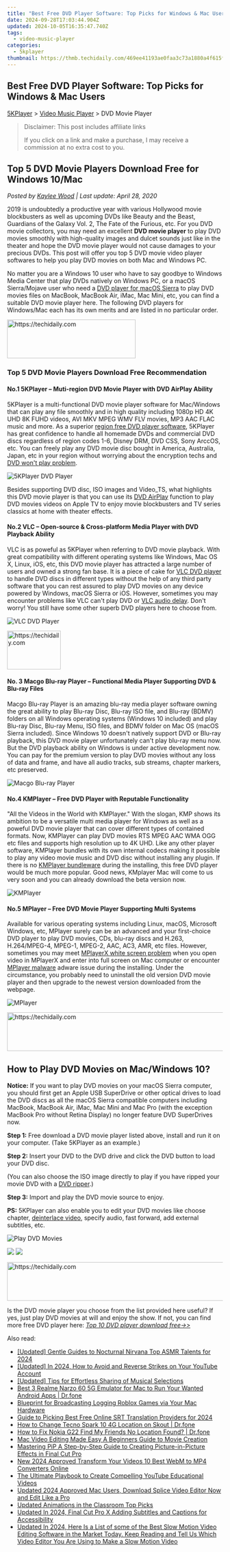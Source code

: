 ```yaml
---
title: "Best Free DVD Player Software: Top Picks for Windows & Mac Users"
date: 2024-09-28T17:03:44.904Z
updated: 2024-10-05T16:35:47.740Z
tags:
  - video-music-player
categories:
  - 5kplayer
thumbnail: https://thmb.techidaily.com/469ee41193ae0faa3c73a1880a4f615f10f1abb6364e0dccb7651832a4251dcd.jpg
---
```


## Best Free DVD Player Software: Top Picks for Windows & Mac Users

[5KPlayer](https://tools.techidaily.com/5kplayer/products/) \> [Video Music Player](https://tools.techidaily.com/5kplayer/video-music-player/) \> DVD Movie Player

>  Disclaimer: This post includes affiliate links
>
>  If you click on a link and make a purchase, I may receive a commission at no extra cost to you.
>

## Top 5 DVD Movie Players Download Free for Windows 10/Mac

 _Posted by [Kaylee Wood](https://www.quora.com/profile/Amanda-Hu-21) | Last update: April 28, 2020_

2019 is undoubtedly a productive year with various Hollywood movie blockbusters as well as upcoming DVDs like Beauty and the Beast, Guardians of the Galaxy Vol. 2, The Fate of the Furious, etc. For you DVD movie collectors, you may need an excellent **DVD movie player** to play DVD movies smoothly with high-quality images and dulcet sounds just like in the theater and hope the DVD movie player would not cause damages to your precious DVDs. This post will offer you top 5 DVD movie video player softwares to help you play DVD movies on both Mac and Windows PC.

No matter you are a Windows 10 user who have to say goodbye to Windows Media Center that play DVDs natively on Windows PC, or a macOS Sierra/Mojave user who need a [DVD player for macOS Sierra](https://tools.techidaily.com/5kplayer/video-music-player/) to play DVD movies files on MacBook, MacBook Air, iMac, Mac Mini, etc, you can find a suitable DVD movie player here. The following DVD players for Windows/Mac each has its own merits and are listed in no particular order.

<!-- affiliate ads begin -->
<a href="https://laganoo.pxf.io/c/5597632/1528689/16446" target="_top" id="1528689">
  <img src="//a.impactradius-go.com/display-ad/16446-1528689" border="0" alt="https://techidaily.com" width="300" height="90"/>
</a>
<img height="0" width="0" src="https://laganoo.pxf.io/i/5597632/1528689/16446" style="position:absolute;visibility:hidden;" border="0" />
<!-- affiliate ads end -->

### Top 5 DVD Movie Players Download Free Recommendation

#### **No.1 5KPlayer – Muti-region DVD Movie Player with DVD AirPlay Ability**

5KPlayer is a multi-functional DVD movie player software for Mac/Windows that can play any file smoothly and in high quality including 1080p HD 4K UHD 8K FUHD videos, AVI MKV MPEG WMV FLV movies, MP3 AAC FLAC music and more. As a superior [region free DVD player software](https://tools.techidaily.com/5kplayer/video-music-player/), 5KPlayer has great confidence to handle all homemade DVDs and commercial DVD discs regardless of region codes 1-6, Disney DRM, DVD CSS, Sony ArccOS, etc. You can freely play any DVD movie disc bought in America, Australia, Japan, etc in your region without worrying about the encryption techs and [DVD won't play problem](https://tools.techidaily.com/5kplayer/video-music-player/).

![5KPlayer DVD Player](https://www.5kplayer.com/video-music-player/img/dvd-movie-player.png) 

Besides supporting DVD disc, ISO images and Video\_TS, what highlights this DVD movie player is that you can use its [DVD AirPlay](https://tools.techidaily.com/5kplayer/airplay/) function to play DVD movies videos on Apple TV to enjoy movie blockbusters and TV series classics at home with theater effects. 

#### **No.2 VLC – Open-source & Cross-platform Media Player with DVD Playback Ability**

VLC is as poweful as 5KPlayer when referring to DVD movie playback. With great compatibility with different operating systems like Windows, Mac OS X, Linux, iOS, etc, this DVD movie player has attracted a large number of users and owned a strong fan base. It is a piece of cake for [VLC DVD player](https://tools.techidaily.com/5kplayer/video-music-player/) to handle DVD discs in different types without the help of any third party software that you can rest assured to play DVD movies on any device powered by Windows, macOS Sierra or iOS. However, sometimes you may encounter problems like VLC can't play DVD or [VLC audio delay](https://tools.techidaily.com/5kplayer/video-music-player/). Don't worry! You still have some other superb DVD players here to choose from. 

![VLC DVD Player](https://www.5kplayer.com/video-music-player/img/5kp-vlc-user-interface-zjy.jpg) 

<!-- affiliate ads begin -->
<a href="https://aligracehair.sjv.io/c/5597632/2135409/19272" target="_top" id="2135409">
  <img src="//a.impactradius-go.com/display-ad/19272-2135409" border="0" alt="https://techidaily.com" width="125" height="90"/>
</a>
<img height="0" width="0" src="https://aligracehair.sjv.io/i/5597632/2135409/19272" style="position:absolute;visibility:hidden;" border="0" />
<!-- affiliate ads end -->

#### **No. 3 Macgo Blu-ray Player – Functional Media Player Supporting DVD & Blu-ray Files**

Macgo Blu-ray Player is an amazing blu-ray media player software owning the great ability to play Blu-ray Disc, Blu-ray ISO file, and Blu-ray (BDMV) folders on all Windows operating systems (Windows 10 included) and play Blu-ray Disc, Blu-ray Menu, ISO files, and BDMV folder on Mac OS (macOS Sierra included). Since Windows 10 doesn't natively support DVD or Blu-ray playback, this DVD movie player unfortunately can't play blu-ray menu now. But the DVD playback ability on Windows is under active development now. You can pay for the premium version to play DVD movies without any loss of data and frame, and have all audio tracks, sub streams, chapter markers, etc preserved.

![Macgo Blu-ray Player](https://www.5kplayer.com/video-music-player/img/mac-blu-ray-player.jpg) 

#### **No.4 KMPlayer – Free DVD Player with Reputable Functionality**

"All the Videos in the World with KMPlayer." With the slogan, KMP shows its ambition to be a versatile multi media player for Windows as well as a poweful DVD movie player that can cover different types of contained formats. Now, KMPlayer can play DVD movies RTS MPEG AAC WMA OGG etc files and supports high resolution up to 4K UHD. Like any other player software, KMPlayer bundles with its own internal codecs making it possible to play any video movie music and DVD disc without installing any plugin. If there is no [KMPlayer bundleware](https://tools.techidaily.com/5kplayer/video-music-player/) during the installing, this free DVD player would be much more popular. Good news, KMplayer Mac will come to us very soon and you can already download the beta version now.

![KMPlayer](https://www.5kplayer.com/video-music-player/img/kmplayer-4k.jpg) 

#### **No.5 MPlayer – Free DVD Movie Player Supporting Multi Systems**

Available for various operating systems including Linux, macOS, Microsoft Windows, etc, MPlayer surely can be an advanced and your first-choice DVD player to play DVD movies, CDs, blu-ray discs and H.263, H.264/MPEG-4, MPEG-1, MPEG-2, AAC, AC3, AMR, etc files. However, sometimes you may meet [MPlayerX white screen problem](https://tools.techidaily.com/5kplayer/video-music-player/) when you open video in MPlayerX and enter into full screen on Mac computer or encounter [MPlayer malware](https://tools.techidaily.com/5kplayer/video-music-player/) adware issue during the installing. Under the circumstance, you probably need to uninstall the old version DVD movie player and then upgrade to the newest version downloaded from the webpage.

![MPlayer](https://www.5kplayer.com/video-music-player/img/mplayerx-for-mac.jpg) 

<!-- affiliate ads begin -->
<a href="https://appsumo.8odi.net/c/5597632/2123728/7443" target="_top" id="2123728">
  <img src="//a.impactradius-go.com/display-ad/7443-2123728" border="0" alt="https://techidaily.com" width="728" height="90"/>
</a>
<img height="0" width="0" src="https://appsumo.8odi.net/i/5597632/2123728/7443" style="position:absolute;visibility:hidden;" border="0" />
<!-- affiliate ads end -->

## How to Play DVD Movies on Mac/Windows 10?

**Notice:** If you want to play DVD movies on your macOS Sierra computer, you should first get an Apple USB SuperDrive or other optical drives to load the DVD discs as all the macOS Sierra compatible computers including MacBook, MacBook Air, iMac, Mac Mini and Mac Pro (with the exception MacBook Pro without Retina Display) no longer feature DVD SuperDrives now.

**Step 1:** Free download a DVD movie player listed above, install and run it on your computer. (Take 5KPlayer as an example.)

**Step 2:**  Insert your DVD to the DVD drive and click the DVD button to load your DVD disc.

(You can also choose the ISO image directly to play if you have ripped your movie DVD with a [DVD ripper](https://tools.techidaily.com/5kplayer/products/).)

**Step 3:** Import and play the DVD movie source to enjoy.

**PS:** 5KPlayer can also enable you to edit your DVD movies like choose chapter, [deinterlace video](https://tools.techidaily.com/5kplayer/video-music-player/), specify audio, fast forward, add external subtitles, etc. 

![Play DVD Movies](https://www.5kplayer.com/video-music-player/img/dvd-player.jpg) 

[![](https://www.5kplayer.com/video-music-player/../button/freedownwhitewin.png)](https://tools.techidaily.com/5kplayer/products/) [![](https://www.5kplayer.com/video-music-player/../button/freedownwhitemac.png)](https://tools.techidaily.com/5kplayer/products/) 

<!-- affiliate ads begin -->
<a href="https://ephamedtechinc.pxf.io/c/5597632/2137219/26400" target="_top" id="2137219">
  <img src="//a.impactradius-go.com/display-ad/26400-2137219" border="0" alt="https://techidaily.com" width="728" height="90"/>
</a>
<img height="0" width="0" src="https://ephamedtechinc.pxf.io/i/5597632/2137219/26400" style="position:absolute;visibility:hidden;" border="0" />
<!-- affiliate ads end -->

Is the DVD movie player you choose from the list provided here useful? If yes, just play DVD movies at will and enjoy the show. If not, you can find more free DVD player here: [_Top 10 DVD player download free->>_](https://tools.techidaily.com/5kplayer/video-music-player/)

<ins class="adsbygoogle"
     style="display:block"
     data-ad-format="autorelaxed"
     data-ad-client="ca-pub-7571918770474297"
     data-ad-slot="1223367746"></ins>

<ins class="adsbygoogle"
     style="display:block"
     data-ad-client="ca-pub-7571918770474297"
     data-ad-slot="8358498916"
     data-ad-format="auto"
     data-full-width-responsive="true"></ins>

<span class="atpl-alsoreadstyle">Also read:</span>
<div><ul>
<li><a href="https://vp-tips.techidaily.com/updated-gentle-guides-to-nocturnal-nirvana-top-asmr-talents-for-2024/"><u>[Updated] Gentle Guides to Nocturnal Nirvana Top ASMR Talents for 2024</u></a></li>
<li><a href="https://facebook-record-videos.techidaily.com/updated-in-2024-how-to-avoid-and-reverse-strikes-on-your-youtube-account/"><u>[Updated] In 2024, How to Avoid and Reverse Strikes on Your YouTube Account</u></a></li>
<li><a href="https://facebook-video-footage.techidaily.com/updated-tips-for-effortless-sharing-of-musical-selections/"><u>[Updated] Tips for Effortless Sharing of Musical Selections</u></a></li>
<li><a href="https://screen-mirror.techidaily.com/best-3-realme-narzo-60-5g-emulator-for-mac-to-run-your-wanted-android-apps-drfone-by-drfone-android/"><u>Best 3 Realme Narzo 60 5G Emulator for Mac to Run Your Wanted Android Apps | Dr.fone</u></a></li>
<li><a href="https://desktop-recording.techidaily.com/blueprint-for-broadcasting-logging-roblox-games-via-your-mac-hardware/"><u>Blueprint for Broadcasting Logging Roblox Games via Your Mac Hardware</u></a></li>
<li><a href="https://some-knowledge.techidaily.com/guide-to-picking-best-free-online-srt-translation-providers-for-2024/"><u>Guide to Picking Best Free Online SRT Translation Providers for 2024</u></a></li>
<li><a href="https://location-social.techidaily.com/how-to-change-tecno-spark-10-4g-location-on-skout-drfone-by-drfone-virtual-android/"><u>How to Change Tecno Spark 10 4G Location on Skout | Dr.fone</u></a></li>
<li><a href="https://fake-location.techidaily.com/how-to-fix-nokia-g22-find-my-friends-no-location-found-drfone-by-drfone-virtual-android/"><u>How to Fix Nokia G22 Find My Friends No Location Found? | Dr.fone</u></a></li>
<li><a href="https://video-ai-editor.techidaily.com/mac-video-editing-made-easy-a-beginners-guide-to-movie-creation/"><u>Mac Video Editing Made Easy A Beginners Guide to Movie Creation</u></a></li>
<li><a href="https://video-ai-editor.techidaily.com/mastering-pip-a-step-by-step-guide-to-creating-picture-in-picture-effects-in-final-cut-pro/"><u>Mastering PiP A Step-by-Step Guide to Creating Picture-in-Picture Effects in Final Cut Pro</u></a></li>
<li><a href="https://video-ai-editor.techidaily.com/new-2024-approved-transform-your-videos-10-best-webm-to-mp4-converters-online/"><u>New 2024 Approved Transform Your Videos 10 Best WebM to MP4 Converters Online</u></a></li>
<li><a href="https://youtube-sure.techidaily.com/ltimate-playbook-to-create-compelling-youtube-educational-videos/"><u>The Ultimate Playbook to Create Compelling YouTube Educational Videos</u></a></li>
<li><a href="https://video-ai-editor.techidaily.com/updated-2024-approved-mac-users-download-splice-video-editor-now-and-edit-like-a-pro/"><u>Updated 2024 Approved Mac Users, Download Splice Video Editor Now and Edit Like a Pro</u></a></li>
<li><a href="https://video-ai-editor.techidaily.com/updated-animations-in-the-classroom-top-picks/"><u>Updated Animations in the Classroom Top Picks</u></a></li>
<li><a href="https://video-ai-editor.techidaily.com/updated-in-2024-final-cut-pro-x-adding-subtitles-and-captions-for-accessibility/"><u>Updated In 2024, Final Cut Pro X Adding Subtitles and Captions for Accessibility</u></a></li>
<li><a href="https://video-ai-editor.techidaily.com/updated-in-2024-here-is-a-list-of-some-of-the-best-slow-motion-video-editing-software-in-the-market-today-keep-reading-and-tell-us-which-video-editor-you-ar/"><u>Updated In 2024, Here Is a List of some of the Best Slow Motion Video Editing Software in the Market Today. Keep Reading and Tell Us Which Video Editor You Are Using to Make a Slow Motion Video</u></a></li>
</ul></div>

